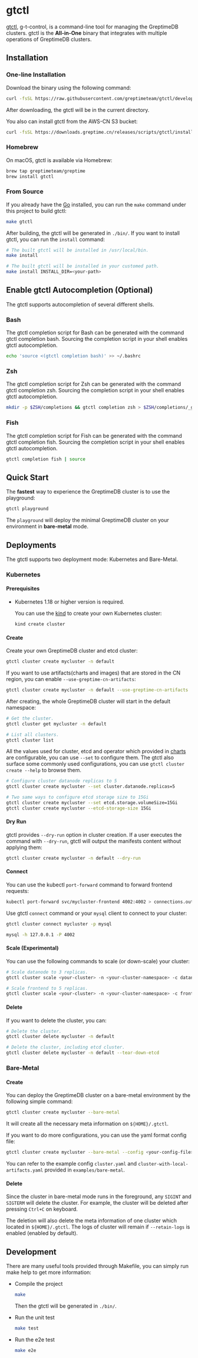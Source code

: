 # gtctl

[gtctl][1], g-t-control, is a command-line tool for managing the GreptimeDB clusters. gtctl is the **All-in-One** binary that integrates with multiple operations of GreptimeDB clusters.

## Installation

### One-line Installation

Download the binary using the following command:

```bash
curl -fsSL https://raw.githubusercontent.com/greptimeteam/gtctl/develop/hack/install.sh | sh
```

After downloading, the gtctl will be in the current directory.

You also can install gtctl from the AWS-CN S3 bucket:

```bash
curl -fsSL https://downloads.greptime.cn/releases/scripts/gtctl/install.sh | sh -s -- -s aws
```

### Homebrew

On macOS, gtctl is available via Homebrew:

```bash
brew tap greptimeteam/greptime
brew install gtctl
```

### From Source

If you already have the [Go][2] installed, you can run the `make` command under this project to build gtctl:

```bash
make gtctl
```

After building, the gtctl will be generated in `./bin/`. If you want to install gtctl, you can run the `install` command:

```bash
# The built gtctl will be installed in /usr/local/bin.
make install

# The built gtctl will be installed in your customed path.
make install INSTALL_DIR=<your-path>
```

## Enable gtctl Autocompletion (Optional)

The gtctl supports autocompletion of several different shells.

### Bash

The gtctl completion script for Bash can be generated with the command gtctl completion bash. Sourcing the completion script in your shell enables gtctl autocompletion.

```bash
echo 'source <(gtctl completion bash)' >> ~/.bashrc
```

### Zsh

The gtctl completion script for Zsh can be generated with the command gtctl completion zsh. Sourcing the completion script in your shell enables gtctl autocompletion.

```bash
mkdir -p $ZSH/completions && gtctl completion zsh > $ZSH/completions/_gtctl
```

### Fish

The gtctl completion script for Fish can be generated with the command gtctl completion fish. Sourcing the completion script in your shell enables gtctl autocompletion.

```bash
gtctl completion fish | source
```

## Quick Start

The **fastest** way to experience the GreptimeDB cluster is to use the playground:

```bash
gtctl playground
```

The `playground` will deploy the minimal GreptimeDB cluster on your environment in **bare-metal** mode.

## Deployments

The gtctl supports two deployment mode: Kubernetes and Bare-Metal.

### Kubernetes

#### Prerequisites

* Kubernetes 1.18 or higher version is required.

    You can use the [kind][3] to create your own Kubernetes cluster:

    ```bash
    kind create cluster
    ```

#### Create

Create your own GreptimeDB cluster and etcd cluster:

```bash
gtctl cluster create mycluster -n default
```

If you want to use artifacts(charts and images) that are stored in the CN region, you can enable `--use-greptime-cn-artifacts`:

```bash
gtctl cluster create mycluster -n default --use-greptime-cn-artifacts
```

After creating, the whole GreptimeDB cluster will start in the default namespace:

```bash
# Get the cluster.
gtctl cluster get mycluster -n default

# List all clusters.
gtctl cluster list
```

All the values used for cluster, etcd and operator which provided in [charts][4] are configurable, you can use `--set` to configure them. The gtctl also surface some commonly used configurations, you can use `gtctl cluster create --help` to browse them.

```bash
# Configure cluster datanode replicas to 5
gtctl cluster create mycluster --set cluster.datanode.replicas=5

# Two same ways to configure etcd storage size to 15Gi
gtctl cluster create mycluster --set etcd.storage.volumeSize=15Gi
gtctl cluster create mycluster --etcd-storage-size 15Gi
```

#### Dry Run

gtctl provides `--dry-run` option in cluster creation. If a user executes the command with `--dry-run`, gtctl will output the manifests content without applying them:

```bash
gtctl cluster create mycluster -n default --dry-run
```

#### Connect

You can use the kubectl `port-forward` command to forward frontend requests:

```bash
kubectl port-forward svc/mycluster-frontend 4002:4002 > connections.out &
```

Use gtctl `connect` command or your `mysql` client to connect to your cluster:

```bash
gtctl cluster connect mycluster -p mysql

mysql -h 127.0.0.1 -P 4002
```

#### Scale (Experimental)

You can use the following commands to scale (or down-scale) your cluster:

```bash
# Scale datanode to 3 replicas.
gtctl cluster scale <your-cluster> -n <your-cluster-namespace> -c datanode --replicas 3

# Scale frontend to 5 replicas.
gtctl cluster scale <your-cluster> -n <your-cluster-namespace> -c frontend --replicas 5
```

#### Delete

If you want to delete the cluster, you can:

```bash
# Delete the cluster.
gtctl cluster delete mycluster -n default

# Delete the cluster, including etcd cluster.
gtctl cluster delete mycluster -n default --tear-down-etcd
```

### Bare-Metal

#### Create

You can deploy the GreptimeDB cluster on a bare-metal environment by the following simple command:

```bash
gtctl cluster create mycluster --bare-metal
```

It will create all the necessary meta information on `${HOME}/.gtctl`.

If you want to do more configurations, you can use the yaml format config file:

```bash
gtctl cluster create mycluster --bare-metal --config <your-config-file>
```

You can refer to the example config `cluster.yaml` and `cluster-with-local-artifacts.yaml` provided in `examples/bare-metal`.

<!-- TODO: add connect for bare-metal -->

#### Delete

Since the cluster in bare-metal mode runs in the foreground, any `SIGINT` and `SIGTERM` will delete the cluster. For example, the cluster will be deleted after pressing `Ctrl+C` on keyboard.

The deletion will also delete the meta information of one cluster which located in `${HOME}/.gtctl`. The logs of cluster will remain if `--retain-logs` is enabled (enabled by default).

## Development

There are many useful tools provided through Makefile, you can simply run make help to get more information:

* Compile the project

    ```bash
    make
    ```

    Then the gtctl will be generated in `./bin/`.

* Run the unit test

    ```bash
    make test
    ```

* Run the e2e test

    ```bash
    make e2e
    ```

[1]: <https://github.com/GreptimeTeam/gtctl>
[2]: <https://go.dev/doc/install>
[3]: <https://kind.sigs.k8s.io/>
[4]: <https://github.com/GreptimeTeam/helm-charts>
